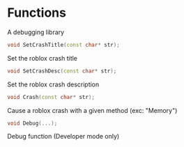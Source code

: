 # Functions

A debugging library

```cpp
void SetCrashTitle(const char* str);
```
Set the roblox crash title

```cpp
void SetCrashDesc(const char* str);
```
Set the roblox crash description

```cpp
void Crash(const char* str);
```
Cause a roblox crash with a given method (exc: "Memory")

```cpp
void Debug(...);
```
Debug function (Developer mode only)
